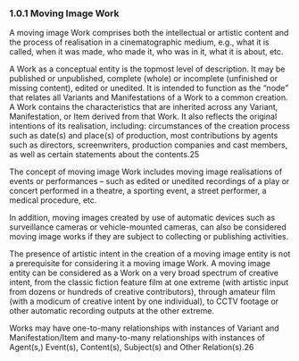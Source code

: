 ### 1.0.1 Moving Image Work   
   
   A moving image Work comprises both the intellectual or artistic content and the process of realisation in a cinematographic medium, e.g., what it is called, when it was made, who made it, who was in it, what it is about, etc.   
   
   A Work as a conceptual entity is the topmost level of description. It may be published or unpublished, complete (whole) or incomplete (unfinished or missing content), edited or unedited. It is intended to function as the “node” that relates all Variants and Manifestations of a Work to a common creation. A Work contains the characteristics that are inherited across any Variant, Manifestation, or Item derived from that Work. It also reflects the original intentions of its realisation, including: circumstances of the creation process such as date(s) and place(s) of production, most contributions by agents such as directors, screenwriters, production companies and cast members, as well as certain statements about the contents.25   
   
   The concept of moving image Work includes moving image realisations of events or performances – such as edited or unedited recordings of a play or concert performed in a theatre, a sporting event, a street performer, a medical procedure, etc.   
   
   In addition, moving images created by use of automatic devices such as surveillance cameras or vehicle-mounted cameras, can also be considered moving image works if they are subject to collecting or publishing activities.   
   
   The presence of artistic intent in the creation of a moving image entity is not a prerequisite for considering it a moving image Work. A moving image entity can be considered as a Work on a very broad spectrum of creative intent, from the classic fiction feature film at one extreme (with artistic input from dozens or hundreds of creative contributors), through amateur film (with a modicum of creative intent by one individual), to CCTV footage or other automatic recording outputs at the other extreme.   
   
   Works may have one-to-many relationships with instances of Variant and Manifestation/Item and many-to-many relationships with instances of Agent(s,) Event(s), Content(s), Subject(s) and Other Relation(s).26   
   
   